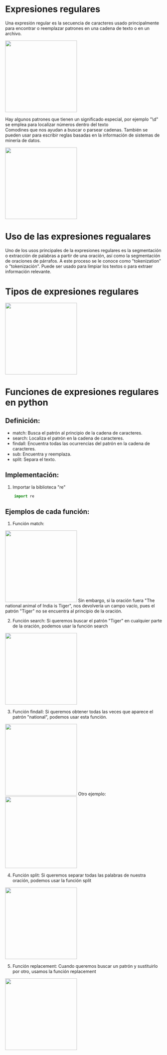 # Expresiones regulares
Una expresión regular es la secuencia de caracteres usado principalmente para encontrar o reemplazar patrones en una cadena de texto o en un archivo.

<img src="./img/exp_reg.PNG" width=230px>

Hay algunos patrones que tienen un significado especial, por ejemplo "\d" se emplea para localizar números dentro del texto  
Comodines que nos ayudan a buscar o parsear cadenas.
También se pueden usar para escribir reglas basadas en la información de sistemas de minería de datos.

<img src="img/uso_Exp.PNG" width=230px>

# Uso de las expresiones regualares
Uno de los usos principales de la expresiones regulares es la segmentación o extracción de palabras a partir de una oración, así como la segmentación de oraciones de párrafos. A este proceso se le conoce como "tokenization" o "tokenización".
Puede ser usado para limpiar los textos o para extraer información relevante.

# Tipos de expresiones regulares

<img src="img/types.PNG" width=230px>

# Funciones de expresiones regulares en python

## Definición:
* match: Busca el patrón al principio de la cadena de caracteres.
* search: Localiza el patrón en la cadena de caracteres.
* findall: Encuentra todas las ocurrencias del patrón en la cadena de caracteres.
* sub: Encuentra y reemplaza.
* split: Separa el texto.

## Implementación:
1. Importar la biblioteca "re"
```python
    import re
```

## Ejemplos de cada función:
1. Función match:
<img src="img/match_example.PNG" width=230px>
Sin embargo, si la oración fuera "The national animal of India is Tiger", nos devolvería un campo vacío, pues el patrón "Tiger" no se encuentra al principio de la oración.

2. Función search:
Si queremos buscar el patrón "Tiger" en cualquier parte de la oración, podemos usar la función search
<img src="img/search_example.PNG" width=230px>

3. Función findall:
Si queremos obtener todas las veces que aparece el patrón "national", podemos usar esta función.
<img src="img/findall_example.PNG" width=230px>
Otro ejemplo:
<img src="img/findall_example_2.PNG" width=230px>

4. Función split:
Si queremos separar todas las palabras de nuestra oración, podemos usar la función split
<img src="img/split_example.PNG" width=230px>

5. Función replacement:
Cuando queremos buscar un patrón y sustituirlo por otro, usamos la función replacement
<img src="img/replacement_example.PNG" width=230px>